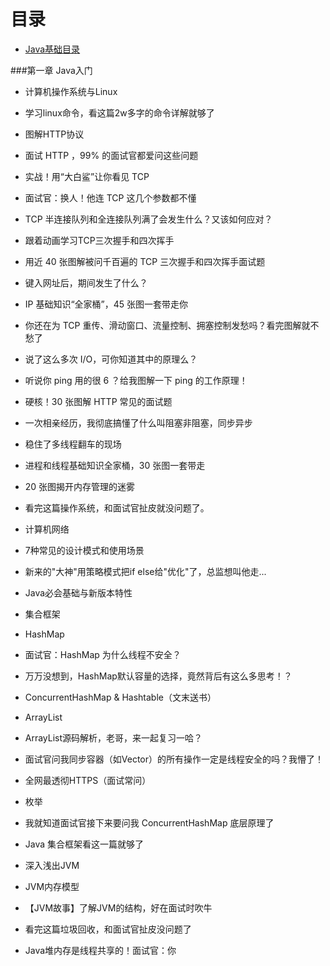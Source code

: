 # 目录


*  [ Java基础目录](http://note.youdao.com/noteshare?id=7c67e885541e69ef0e954b97cb6c5300)  
  
  ###第一章 Java入门

* 计算机操作系统与Linux

* 学习linux命令，看这篇2w多字的命令详解就够了

* 图解HTTP协议

* 面试 HTTP ，99% 的面试官都爱问这些问题

* 实战！用“大白鲨”让你看见 TCP

* 面试官：换人！他连 TCP 这几个参数都不懂


* TCP 半连接队列和全连接队列满了会发生什么？又该如何应对？

* 跟着动画学习TCP三次握手和四次挥手

* 用近 40 张图解被问千百遍的 TCP 三次握手和四次挥手面试题

* 键入网址后，期间发生了什么？

* IP 基础知识“全家桶”，45 张图一套带走你

* 你还在为 TCP 重传、滑动窗口、流量控制、拥塞控制发愁吗？看完图解就不愁了

* 说了这么多次 I/O，可你知道其中的原理么？
 
* 听说你 ping 用的很 6 ？给我图解一下 ping 的工作原理！

* 硬核！30 张图解 HTTP 常见的面试题
 
* 一次相亲经历，我彻底搞懂了什么叫阻塞非阻塞，同步异步

* 稳住了多线程翻车的现场

* 进程和线程基础知识全家桶，30 张图一套带走

* 20 张图揭开内存管理的迷雾

* 看完这篇操作系统，和面试官扯皮就没问题了。

* 计算机网络

* 7种常见的设计模式和使用场景

* 新来的"大神"用策略模式把if else给"优化"了，总监想叫他走...

 * Java必会基础与新版本特性

 * 集合框架

 * HashMap

* 面试官：HashMap 为什么线程不安全？

* 万万没想到，HashMap默认容量的选择，竟然背后有这么多思考！？

* ConcurrentHashMap & Hashtable（文末送书）

* ArrayList

* ArrayList源码解析，老哥，来一起复习一哈？

* 面试官问我同步容器（如Vector）的所有操作一定是线程安全的吗？我懵了！

* 全网最透彻HTTPS（面试常问）

* 枚举

* 我就知道面试官接下来要问我 ConcurrentHashMap 底层原理了

* Java 集合框架看这一篇就够了

* 深入浅出JVM

 * JVM内存模型

* 【JVM故事】了解JVM的结构，好在面试时吹牛
 
*  看完这篇垃圾回收，和面试官扯皮没问题了

* Java堆内存是线程共享的！面试官：你
